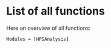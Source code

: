 # List of all functions
 
Here an overview of all functions:
```@autodocs
Modules = [HPSAnalysis]
```